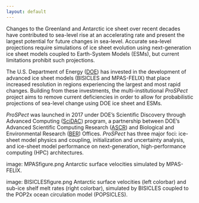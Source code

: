 ```yaml
---
layout: default
---
```


Changes to the Greenland and Antarctic ice sheet over recent decades have contributed to sea-level rise at an accelerating rate and present the largest potential for future changes in sea-level. Accurate sea-level projections require simulations of ice sheet evolution using next-generation ice sheet models coupled to Earth-System Models (ESMs), but current limitations prohibit such projections. 

The U.S. Department of Energy ([DOE](https://energy.gov/)) has invested in the development of advanced ice sheet models (BISICLES and MPAS-FELIX) that place increased resolution in regions experiencing the largest and most rapid changes. Building from these investments, the multi-institutional  *ProSPect* project aims to remove current deficiencies in order to allow for probabilistic projections of sea-level change using DOE ice sheet and ESMs. 

*ProSPect* was launched in 2017 under DOE’s Scientific Discovery through Advanced Computing ([SciDAC](http://www.scidac.gov/)) program, a partnership between DOE’s Advanced Scientific Computing Research ([ASCR](https://science.energy.gov/ascr/)) and Biological and Environmental Research ([BER](https://science.energy.gov/ber/)) Offices. *ProSPect* has three major foci: ice-sheet model physics and coupling, initialization and uncertainty analysis, and ice-sheet model performance on next-generation, high-performance computing (HPC) architectures.

image: MPASfigure.png
Antarctic surface velocities simulated by MPAS-FELIX.

image: BISICLESfigure.png
Antarctic surface velocities (left colorbar) and sub-ice shelf melt rates (right colorbar), simulated by BISICLES coupled to the POP2x ocean circulation model (POPSICLES). 
